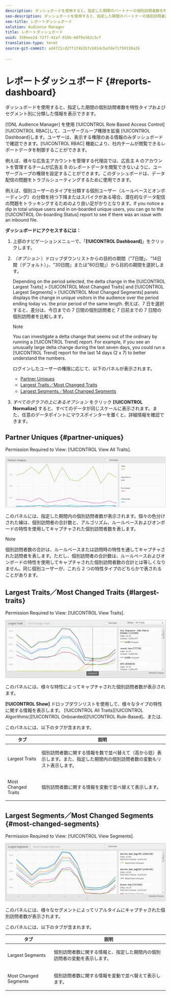 ```yaml
---
description: ダッシュボードを使用すると、指定した期間のパートナーの個別訪問者数を特性タイプおよびセグメント別に分類した情報を表示できます。
seo-description: ダッシュボードを使用すると、指定した期間のパートナーの個別訪問者数を特性タイプおよびセグメント別に分類した情報を表示できます。
seo-title: レポートダッシュボード
solution: Audience Manager
title: レポートダッシュボード
uuid: 350eee2d-72f7-42a7-916b-60f9a362c5cf
translation-type: tm+mt
source-git-commit: ad4721cd2ff1f4b2b7cb814cbafdef1f59138a26

---
```



# レポートダッシュボード {#reports-dashboard}

ダッシュボードを使用すると、指定した期間の個別訪問者数を特性タイプおよびセグメント別に分類した情報を表示できます。

<!-- 

c_dashboard.xml

 -->

[!DNL Audience Manager] を使用 [!UICONTROL Role Based Access Control][!UICONTROL RBAC]して、ユーザーグループ権限を拡張 [!UICONTROL Dashboard]します。ユーザーは、表示する権限のある情報のみダッシュボードで確認できます。[!UICONTROL RBAC] 機能により、社内チームが閲覧できるレポートデータを制御することができます。

例えば、様々な広告主アカウントを管理する代理店では、広告主 A のアカウントを管理するチームが広告主 B のレポートデータを閲覧できないように、ユーザーグループの権限を設定することができます。このダッシュボードは、データ配信の問題をトラブルシューティングするために使用できます。

例えば、個別ユーザーのタイプを分類する個別ユーザー（ルールベースとオンボーディング）の分類を持つ下降またはスパイクがある場合、潜在的なデータ配信の問題をトラッキングするためのより良い足がかりとなります。If you notice a dip in total unique users and in on-boarded unique users, you can go to the [!UICONTROL On-boarding Status] report to see if there was an issue with an inbound file.

**ダッシュボードにアクセスするには：**

1. 上部のナビゲーションメニューで、「**[!UICONTROL Dashboard]**」をクリックします。
2. *（オプション* ）ドロップダウンリストからの目的の期間（&quot;7日間」、&quot;14日間（デフォルト）」、&quot;30日間」または&quot;60日間」）から目的の期間を選択します。

   Depending on the period selected, the delta change in the [!UICONTROL Largest Traits] &gt; [!UICONTROL Most Changed Traits] and [!UICONTROL Largest Segments] &gt; [!UICONTROL Most Changed Segments] panels displays the change in unique visitors in the audience over the period ending today vs. the prior period of the same length. 例えば、7 日を選択すると、差分は、今日までの 7 日間の個別訪問者と 7 日前までの 7 日間の個別訪問者を比較します。

   >[!NOTE]
   >
   >You can investigate a delta change that seems out of the ordinary by running a [!UICONTROL Trend] report. For example, if you see an unusually large delta change during the last seven days, you could run a [!UICONTROL Trend] report for the last 14 days (2 x 7) to better understand the numbers.

   ログインしたユーザーの権限に応じて、以下のパネルが表示されます。

   * [Partner Uniques](../reporting/reports-dashboard.md#partner-uniques)
   * [Largest Traits／Most Changed Traits](../reporting/reports-dashboard.md#largest-traits)
   * [Largest Segments／Most Changed Segments](../reporting/reports-dashboard.md#most-changed-segments)

3. *すべてのグラフの上にあるオプション* をクリック **[!UICONTROL Normalize]** すると、すべてのデータが同じスケールに表示されます。また、任意のデータポイントにマウスポインターを置くと、詳細情報を確認できます。

## Partner Uniques {#partner-uniques}

Permission Required to View: [!UICONTROL View All Traits].

![](assets/partner_uniques.png)

このパネルには、指定した期間内の個別訪問者数が表示されます。個々の色分けされた線は、個別訪問者の合計数と、アルゴリズム、ルールベースおよびオンボードの特性を使用してキャプチャされた個別訪問者数を表します。

>[!NOTE]
>
>個別訪問者数の合計は、ルールベースまたは訪問時の特性を通してキャプチャされた訪問者を表します。ただし、個別訪問者の合計数は、ルールベースおよびオンボードの特性を使用してキャプチャされた個別訪問者数の合計とは等しくなりません。同じ個別ユーザーが、これら 2 つの特性タイプのどちらかで表されることがあります。

## Largest Traits／Most Changed Traits {#largest-traits}

Permission Required to View: [!UICONTROL View Traits].

![](assets/largest_traits.png)

このパネルには、様々な特性によってキャプチャされた個別訪問者数が表示されます。

**[!UICONTROL Show]** ドロップダウンリストを使用して、様々なタイプの特性に関する情報を表示します。 [!UICONTROL All Traits][!UICONTROL Algorithmic][!UICONTROL Onboarded][!UICONTROL Rule-Based]、または.

このパネルには、以下のタブが含まれます。

<table id="table_DA48BDEB4E0143BEA4EB85AC26FF6AE3"> 
 <thead> 
  <tr> 
   <th colname="col1" class="entry"> タブ </th> 
   <th colname="col2" class="entry"> 説明 </th> 
  </tr> 
 </thead>
 <tbody> 
  <tr> 
   <td colname="col1"> <p><span class="wintitle"> Largest Traits</span> </p> </td> 
   <td colname="col2"> <p>個別訪問者数に関する情報を数で並べ替えて（高から低）表示します。また、指定した期間内の個別訪問者数の変動もリスト表示します。 </p> </td> 
  </tr> 
  <tr> 
   <td colname="col1"> <p><span class="wintitle"> Most Changed Traits</span> </p> </td> 
   <td colname="col2"> <p>個別訪問者数に関する情報を変動で並べ替えて表示します。 </p> </td> 
  </tr> 
 </tbody> 
</table>

## Largest Segments／Most Changed Segments {#most-changed-segments}

Permission Required to View: [!UICONTROL View Segments].

![](assets/largest_segments.png)

このパネルには、様々なセグメントによってリアルタイムにキャプチャされた個別訪問者数が表示されます。

このパネルには、以下のタブが含まれます。

<table id="table_8E22E0579FA74C5A86CC40B40B2548BE"> 
 <thead> 
  <tr> 
   <th colname="col1" class="entry"> タブ </th> 
   <th colname="col2" class="entry"> 説明 </th> 
  </tr> 
 </thead>
 <tbody> 
  <tr> 
   <td colname="col1"> <p><span class="wintitle"> Largest Segments</span> </p> </td> 
   <td colname="col2"> <p>個別訪問者数に関する情報と、指定した期間内の個別訪問者の変動を表示します。 </p> </td> 
  </tr> 
  <tr> 
   <td colname="col1"> <p><span class="wintitle"> Most Changed Segments</span> </p> </td> 
   <td colname="col2"> <p>個別訪問者数に関する情報を変動で並べ替えて表示します。 </p> </td> 
  </tr> 
 </tbody> 
</table>

